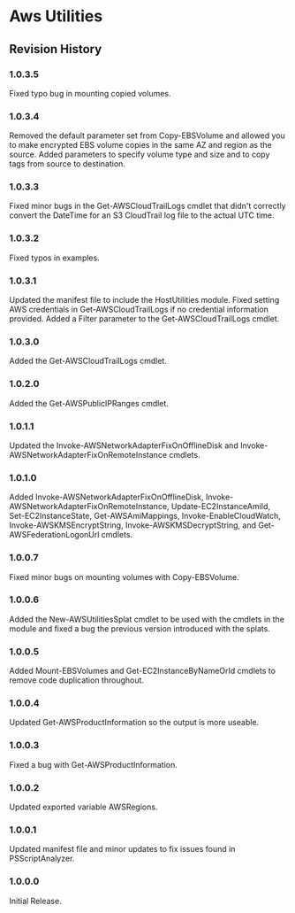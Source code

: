 # Aws Utilities

## Revision History

### 1.0.3.5
Fixed typo bug in mounting copied volumes.

### 1.0.3.4
Removed the default parameter set from Copy-EBSVolume and allowed you to make encrypted EBS volume copies in the same AZ and region as the source. Added parameters to specify volume type and size and to copy tags from source to destination.

### 1.0.3.3
Fixed minor bugs in the Get-AWSCloudTrailLogs cmdlet that didn't correctly convert the DateTime for an S3 CloudTrail log file to the actual UTC time.

### 1.0.3.2
Fixed typos in examples.

### 1.0.3.1
Updated the manifest file to include the HostUtilities module. Fixed setting AWS credentials in Get-AWSCloudTrailLogs if no credential information provided. Added a Filter parameter to the Get-AWSCloudTrailLogs cmdlet.

### 1.0.3.0
Added the Get-AWSCloudTrailLogs cmdlet.

### 1.0.2.0
Added the Get-AWSPublicIPRanges cmdlet.

### 1.0.1.1
Updated the Invoke-AWSNetworkAdapterFixOnOfflineDisk and Invoke-AWSNetworkAdapterFixOnRemoteInstance cmdlets.

### 1.0.1.0
Added Invoke-AWSNetworkAdapterFixOnOfflineDisk, Invoke-AWSNetworkAdapterFixOnRemoteInstance, Update-EC2InstanceAmiId, Set-EC2InstanceState, Get-AWSAmiMappings, Invoke-EnableCloudWatch, Invoke-AWSKMSEncryptString, Invoke-AWSKMSDecryptString, and Get-AWSFederationLogonUrl cmdlets.

### 1.0.0.7
Fixed minor bugs on mounting volumes with Copy-EBSVolume.

### 1.0.0.6
Added the New-AWSUtilitiesSplat cmdlet to be used with the cmdlets in the module and fixed a bug the previous version introduced with the splats.

### 1.0.0.5
Added Mount-EBSVolumes and Get-EC2InstanceByNameOrId cmdlets to remove code duplication throughout.

### 1.0.0.4
Updated Get-AWSProductInformation so the output is more useable.

### 1.0.0.3
Fixed a bug with Get-AWSProductInformation.

### 1.0.0.2
Updated exported variable AWSRegions.

### 1.0.0.1
Updated manifest file and minor updates to fix issues found in PSScriptAnalyzer.

### 1.0.0.0
Initial Release.